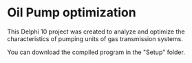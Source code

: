 # Oil Pump optimization

This Delphi 10 project was created to analyze and optimize the characteristics of pumping units of gas transmission systems.

You can download the compiled program in the "Setup" folder.
